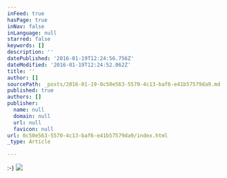 ```yaml
---
inFeed: true
hasPage: true
inNav: false
inLanguage: null
starred: false
keywords: []
description: ''
datePublished: '2016-01-19T12:24:56.756Z'
dateModified: '2016-01-19T12:24:52.062Z'
title: ''
author: []
sourcePath: _posts/2016-01-19-0c50e563-5570-4c13-baf6-e41b57579da9.md
published: true
authors: []
publisher:
  name: null
  domain: null
  url: null
  favicon: null
url: 0c50e563-5570-4c13-baf6-e41b57579da9/index.html
_type: Article

---
```

:-)
![](https://s3-us-west-2.amazonaws.com/the-grid-img/p/7bf0f90aad7ff897ab96e71166f9e5109ef97624.jpg)